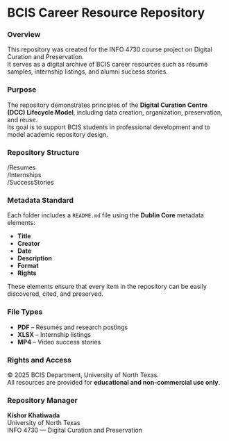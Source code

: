 # BCIS Career Resource Repository

### Overview
This repository was created for the INFO 4730 course project on Digital Curation and Preservation.  
It serves as a digital archive of BCIS career resources such as résumé samples, internship listings, and alumni success stories.

### Purpose
The repository demonstrates principles of the **Digital Curation Centre (DCC) Lifecycle Model**, including data creation, organization, preservation, and reuse.  
Its goal is to support BCIS students in professional development and to model academic repository design.

### Repository Structure

/Resumes  
/Internships  
/SuccessStories


### Metadata Standard
Each folder includes a `README.md` file using the **Dublin Core** metadata elements:  
- **Title**  
- **Creator**  
- **Date**  
- **Description**  
- **Format**  
- **Rights**  

These elements ensure that every item in the repository can be easily discovered, cited, and preserved.

### File Types
- **PDF** – Résumés and research postings  
- **XLSX** – Internship listings  
- **MP4** – Video success stories  

### Rights and Access
© 2025 BCIS Department, University of North Texas.  
All resources are provided for **educational and non-commercial use only**.

### Repository Manager
**Kishor Khatiwada**  
University of North Texas  
INFO 4730 — Digital Curation and Preservation
